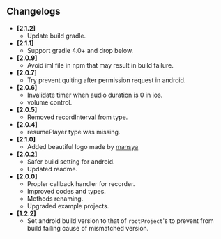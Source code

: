 ## Changelogs
- **[2.1.2]**
  + Update build gradle.
- **[2.1.1]**
  + Support gradle 4.0+ and drop below.
- **[2.0.9]**
  + Avoid iml file in npm that may result in build failure.
- **[2.0.7]**
  + Try prevent quiting after permission request in android.
- **[2.0.6]**
  + Invalidate timer when audio duration is 0 in ios.
  + volume control.
- **[2.0.5]**
  + Removed recordInterval from type.
- **[2.0.4]**
  + resumePlayer type was missing.
- **[2.1.0]**
  + Added beautiful logo made by [mansya](mansya)
- **[2.0.2]**
  + Safer build setting for android.
  + Updated readme.
- **[2.0.0]**
  + Propler callback handler for recorder.
  + Improved codes and types.
  + Methods renaming.
  + Upgraded example projects.
- **[1.2.2]**
  + Set android build version to that of `rootProject`'s to prevent from build failing cause of mismatched version.
